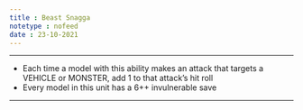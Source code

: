 ```yaml
---
title : Beast Snagga
notetype : nofeed
date : 23-10-2021
---
```


---

-   Each time a model with this ability makes an attack that targets a VEHICLE or MONSTER, add 1 to that attack’s hit roll
-   Every model in this unit has a 6++ invulnerable save

---
